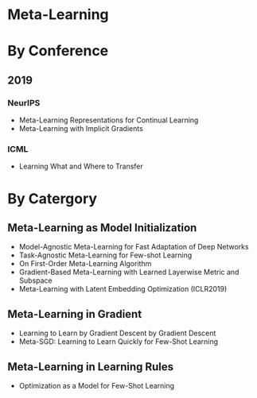 # Meta-Learning
# By Conference
## 2019

### NeurIPS
- Meta-Learning Representations for Continual Learning
- Meta-Learning with Implicit Gradients
### ICML 
- Learning What and Where to Transfer

# By Catergory
## Meta-Learning as Model Initialization
- Model-Agnostic Meta-Learning for Fast Adaptation of Deep Networks
- Task-Agnostic Meta-Learning for Few-shot Learning
- On First-Order Meta-Learning Algorithm
- Gradient-Based Meta-Learning with Learned Layerwise Metric and Subspace
- Meta-Learning with Latent Embedding Optimization (ICLR2019)

## Meta-Learning in Gradient
- Learning to Learn by Gradient Descent by Gradient Descent
- Meta-SGD: Learning to Learn Quickly for Few-Shot Learning

## Meta-Learning in Learning Rules
- Optimization as a Model for Few-Shot Learning
